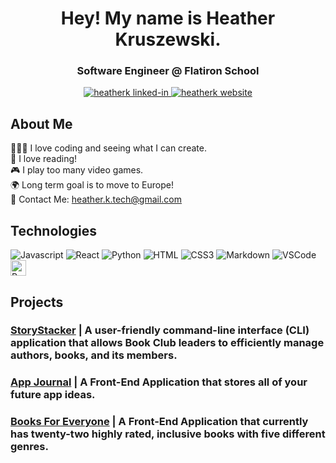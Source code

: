 <h1 align="center">Hey! My name is Heather Kruszewski.</h1>
  
<h3 align="center">Software Engineer @ Flatiron School </h3>

<p align="center">
<a href="https://linkedin.com/in/heather-kruszewski" target="_blank">
  <img src="https://img.shields.io/badge/LinkedIn-0077B5?style=for-the-badge&logo=linkedin&logoColor=white" alt="heatherk linked-in"/>
<a href="https://www.heatherkruszewski.dev/" target="blank">
  <img src="https://img.shields.io/badge/Website-8C52FF?style=for-the-badge&logo=netlify&logoColor=white" alt="heatherk website" />
 </a>
 </p>
  



## About Me
👩🏼‍💻 I love coding and seeing what I can create. <br>
📖 I love reading!  <br>
🎮 I play too many video games. <br>
🌍 Long term goal is to move to Europe! <br>
📧 Contact Me: heather.k.tech@gmail.com 

## Technologies

![Javascript](https://img.shields.io/badge/Javascript-F0DB4F?style=for-the-badge&labelColor=black&logo=javascript&logoColor=F0DB4F)
![React](https://img.shields.io/badge/-React-61DBFB?style=for-the-badge&labelColor=black&logo=react&logoColor=61DBFB)
![Python](https://img.shields.io/badge/Python-blue?style=for-the-badge&logo=Python&logoColor=yellow)
![HTML](https://img.shields.io/badge/HTML5-E34F26?style=for-the-badge&logo=html5&logoColor=white)
![CSS3](https://img.shields.io/badge/CSS3-1572B6?style=for-the-badge&logo=css3&logoColor=white)
![Markdown](https://img.shields.io/badge/Markdown-000000?style=for-the-badge&logo=markdown&logoColor=white)
![VSCode](https://img.shields.io/badge/Visual_Studio-0078d7?style=for-the-badge&logo=visual%20studio&logoColor=white)
<img alt="Prettier" src="https://img.shields.io/badge/-Prettier-F7B93E?style=flat-square&logo=prettier&logoColor=white" height="25px"/>


## Projects 

### **[StoryStacker](https://github.com/heather-tech/StoryStacker)** | A user-friendly command-line interface (CLI) application that allows Book Club leaders to efficiently manage authors, books, and its members.

### **[App Journal](https://github.com/heather-tech/APP-JOURNAL)** | A Front-End Application that stores all of your future app ideas.

### **[Books For Everyone](https://github.com/heather-tech/Book-App)** | A Front-End Application that currently has twenty-two highly rated, inclusive books with five different genres.

<!---
heather-tech/heather-tech is a ✨ special ✨ repository because its `README.md` (this file) appears on your GitHub profile.
You can click the Preview link to take a look at your changes.
--->
